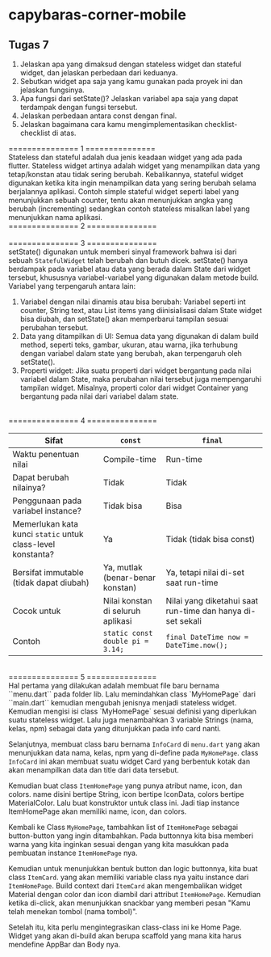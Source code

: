 ﻿# capybaras-corner-mobile

## Tugas 7

1. Jelaskan apa yang dimaksud dengan stateless widget dan stateful widget, dan jelaskan perbedaan dari keduanya.
2. Sebutkan widget apa saja yang kamu gunakan pada proyek ini dan jelaskan fungsinya.
3. Apa fungsi dari setState()? Jelaskan variabel apa saja yang dapat terdampak dengan fungsi tersebut.
4. Jelaskan perbedaan antara const dengan final.
5. Jelaskan bagaimana cara kamu mengimplementasikan checklist-checklist di atas.

=============== 1 ===============
<br/>
Stateless dan stateful adalah dua jenis keadaan widget yang ada pada flutter. Stateless widget artinya adalah widget yang menampilkan data yang tetap/konstan atau tidak sering berubah. Kebalikannya, stateful widget digunakan ketika kita ingin menampilkan data yang sering berubah selama berjalannya aplikasi. Contoh simple stateful widget seperti label yang menunjukkan sebuah counter, tentu akan menunjukkan angka yang berubah (incrementing) sedangkan contoh stateless misalkan label yang menunjukkan nama aplikasi.
<br/>
=============== 2 ===============
<br/>
<br/>
=============== 3 ===============
<br/>
setState() digunakan untuk memberi sinyal framework bahwa isi dari sebuah `StatefulWidget` telah berubah dan butuh dicek.
setState() hanya berdampak pada variabel atau data yang berada dalam State dari widget tersebut, khususnya variabel-variabel yang digunakan dalam metode build. Variabel yang terpengaruh antara lain:
1. Variabel dengan nilai dinamis atau bisa berubah: Variabel seperti int counter, String text, atau List items yang diinisialisasi dalam State widget bisa diubah, dan setState() akan memperbarui tampilan sesuai perubahan tersebut.
2. Data yang ditampilkan di UI: Semua data yang digunakan di dalam build method, seperti teks, gambar, ukuran, atau warna, jika terhubung dengan variabel dalam state yang berubah, akan terpengaruh oleh setState().
3. Properti widget: Jika suatu properti dari widget bergantung pada nilai variabel dalam State, maka perubahan nilai tersebut juga mempengaruhi tampilan widget. Misalnya, properti color dari widget Container yang bergantung pada nilai dari variabel dalam state.
<br/>
=============== 4 ===============
<br/>

| Sifat                         | `const`                              | `final`                            | 
|-------------------------------|--------------------------------------|------------------------------------|
| Waktu penentuan nilai         | Compile-time                         | Run-time                           | 
| Dapat berubah nilainya?       | Tidak                                | Tidak                              | 
| Penggunaan pada variabel instance? | Tidak bisa                        | Bisa                               | 
| Memerlukan kata kunci `static` untuk class-level konstanta? | Ya                                  | Tidak (tidak bisa const)  | 
| Bersifat immutable (tidak dapat diubah) | Ya, mutlak (benar-benar konstan) | Ya, tetapi nilai di-set saat run-time | 
| Cocok untuk                   | Nilai konstan di seluruh aplikasi    | Nilai yang diketahui saat run-time dan hanya di-set sekali | 
| Contoh                         | `static const double pi = 3.14;`    | `final DateTime now = DateTime.now();` |

<br/>
=============== 5 ===============
<br/>
Hal pertama yang dilakukan adalah membuat file baru bernama ``menu.dart`` pada folder lib. Lalu memindahkan class `MyHomePage` dari ``main.dart`` kemudian mengubah jenisnya menjadi stateless widget. Kemudian mengisi isi class `MyHomePage` sesuai definisi yang diperlukan suatu stateless widget. Lalu juga menambahkan 3 variable Strings (nama, kelas, npm) sebagai data yang ditunjukkan pada info card nanti.

Selanjutnya, membuat class baru bernama `InfoCard` di ``menu.dart`` yang akan menunjukkan data nama, kelas, npm yang di-define pada `MyHomePage`. class `InfoCard` ini akan membuat suatu widget Card yang berbentuk kotak dan akan menampilkan data dan title dari data tersebut.

Kemudian buat class `ItemHomePage` yang punya atribut name, icon, dan colors. name disini bertipe String, icon bertipe IconData, colors bertipe MaterialColor. Lalu buat konstruktor untuk class ini. Jadi tiap instance ItemHomePage akan memiliki name, icon, dan colors.

Kembali ke Class `MyHomePage`, tambahkan list of `ItemHomePage` sebagai button-button yang ingin ditambahkan. Pada buttonnya kita bisa memberi warna yang kita inginkan sesuai dengan yang kita masukkan pada pembuatan instance `ItemHomePage` nya.

Kemudian untuk menunjukkan bentuk button dan logic buttonnya, kita buat class `ItemCard`. yang akan memiliki variable class nya yaitu instance dari `ItemHomePage`. Build context dari `ItemCard` akan mengembalikan widget Material dengan color dan icon diambil dari attribut `ItemHomePage`. Kemudian ketika di-click, akan menunjukkan snackbar yang memberi pesan "Kamu telah menekan tombol (nama tombol)".

Setelah itu, kita perlu mengintegrasikan class-class ini ke Home Page. Widget yang akan di-build akan berupa scaffold yang mana kita harus mendefine AppBar dan Body nya. 

